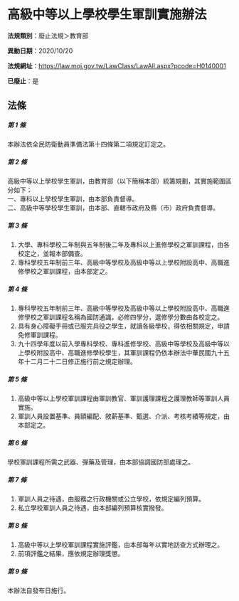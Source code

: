 # 高級中等以上學校學生軍訓實施辦法

**法規類別**：廢止法規＞教育部

**異動日期**：2020/10/20  

**法規網址**：https://law.moj.gov.tw/LawClass/LawAll.aspx?pcode=H0140001

**已廢止**：是



## 法條
##### 第 1 條
本辦法依全民防衛動員準備法第十四條第二項規定訂定之。

##### 第 2 條
高級中等以上學校學生軍訓，由教育部（以下簡稱本部）統籌規劃，其實施範圍區分如下：  
一、專科以上學校學生軍訓，由本部負責督導。  
二、高級中等學校學生軍訓，由本部、直轄市政府及縣（市）政府負責督導。  

##### 第 3 條
1. 大學、專科學校二年制與五年制後二年及專科以上進修學校之軍訓課程，由各校定之，並報本部備查。
1. 專科學校五年制前三年、高級中等學校及高級中等以上學校附設高中、高職進修學校之軍訓課程，由本部定之。

##### 第 4 條
1. 專科學校五年制前三年、高級中等學校及高級中等以上學校附設高中、高職進修學校之軍訓課程名稱為國防通識，必修四學分，選修學分數由各校定之。
1. 具有身心障礙手冊或已服完兵役之學生，就讀各級學校，得依相關規定，申請免修軍訓課程。
1. 九十四學年度以前入學專科學校、專科進修學校、高級中等學校及高級中等以上學校附設高中、高職進修學校學生，其軍訓課程仍依本辦法中華民國九十五年十二月二十二日修正施行前之規定辦理。

##### 第 5 條
1. 高級中等以上學校軍訓課程由軍訓教官、軍訓護理課程之護理教師等軍訓人員實施。
1. 軍訓人員設置基準、員額編配、敘薪基準、甄選、介派、考核考績等規定，由本部定之。

##### 第 6 條
學校軍訓課程所需之武器、彈藥及管理，由本部協調國防部處理之。

##### 第 7 條
1. 軍訓人員之待遇，由服務之行政機關或公立學校，依規定編列預算。
1. 私立學校軍訓人員之待遇，由本部編列預算核實撥發。

##### 第 8 條
1. 高級中等以上學校軍訓課程實施評鑑，由本部每年以實地訪查方式辦理之。
1. 前項評鑑之結果，應依規定辦理獎懲。

##### 第 9 條
本辦法自發布日施行。



